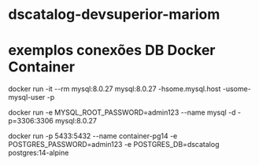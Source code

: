 # dscatalog-devsuperior-mariom

# exemplos conexões DB Docker Container

docker run -it --rm mysql:8.0.27 mysql:8.0.27 -hsome.mysql.host -usome-mysql-user -p

docker run -e MYSQL_ROOT_PASSWORD=admin123 --name mysql -d -p=3306:3306 mysql:8.0.27

docker run -p 5433:5432 --name container-pg14 -e POSTGRES_PASSWORD=admin123 -e POSTGRES_DB=dscatalog postgres:14-alpine
